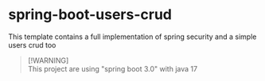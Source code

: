 # spring-boot-users-crud

This template contains a full implementation of spring security and a simple users crud too

> [!WARNING] \
> This project are using "spring boot 3.0" with java 17
